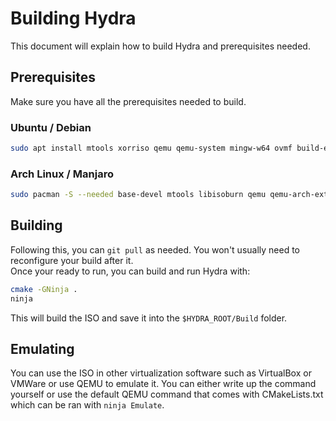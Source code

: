 # Building Hydra
This document will explain how to build Hydra and prerequisites needed.

## Prerequisites
Make sure you have all the prerequisites needed to build.
### Ubuntu / Debian
```bash
sudo apt install mtools xorriso qemu qemu-system mingw-w64 ovmf build-essential nasm bison flex libgmp3-dev libmpc-dev libmpfr-dev texinfo cmake ninja-build
```
### Arch Linux / Manjaro
```bash
sudo pacman -S --needed base-devel mtools libisoburn qemu qemu-arch-extra mingw-w64-gcc mingw-w64-binutils edk2-ovmf nasm gmp libmpc mpfr cmake ninja
```
## Building
Following this, you can `git pull` as needed. You won't usually need to reconfigure your build after it.
<br>
Once your ready to run, you can build and run Hydra with:
```bash
cmake -GNinja .
ninja
```
This will build the ISO and save it into the `$HYDRA_ROOT/Build` folder.

## Emulating
You can use the ISO in other virtualization software such as VirtualBox or
VMWare or use QEMU to emulate it. You can either write up the command
yourself or use the default QEMU command that comes with CMakeLists.txt
which can be ran with `ninja Emulate`.

